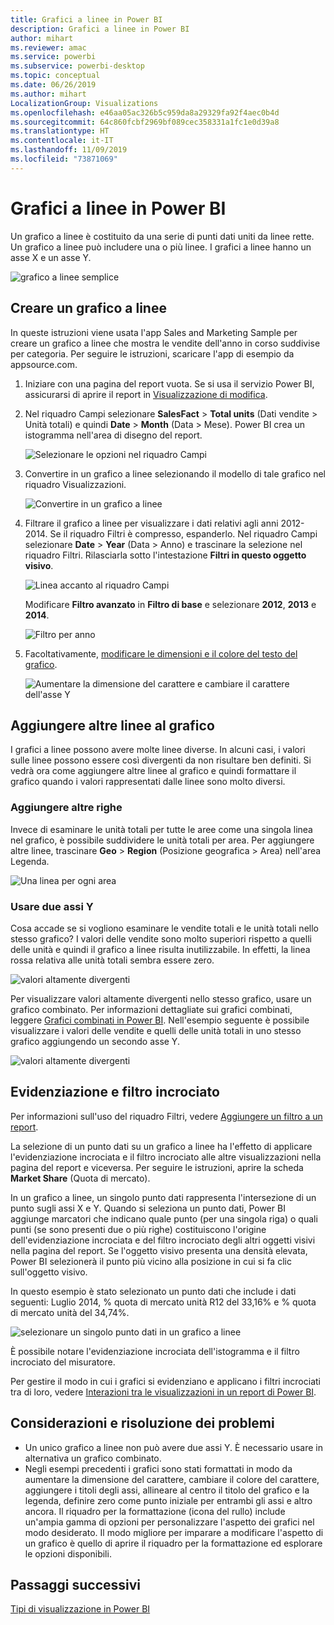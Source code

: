 ```yaml
---
title: Grafici a linee in Power BI
description: Grafici a linee in Power BI
author: mihart
ms.reviewer: amac
ms.service: powerbi
ms.subservice: powerbi-desktop
ms.topic: conceptual
ms.date: 06/26/2019
ms.author: mihart
LocalizationGroup: Visualizations
ms.openlocfilehash: e46aa05ac326b5c959da8a29329fa92f4aec0b4d
ms.sourcegitcommit: 64c860fcbf2969bf089cec358331a1fc1e0d39a8
ms.translationtype: HT
ms.contentlocale: it-IT
ms.lasthandoff: 11/09/2019
ms.locfileid: "73871069"
---
```

# <a name="line-charts-in-power-bi"></a>Grafici a linee in Power BI
Un grafico a linee è costituito da una serie di punti dati uniti da linee rette. Un grafico a linee può includere una o più linee. I grafici a linee hanno un asse X e un asse Y. 

![grafico a linee semplice](media/power-bi-line-charts/power-bi-line.png)

## <a name="create-a-line-chart"></a>Creare un grafico a linee
In queste istruzioni viene usata l'app Sales and Marketing Sample per creare un grafico a linee che mostra le vendite dell'anno in corso suddivise per categoria. Per seguire le istruzioni, scaricare l'app di esempio da appsource.com.

1. Iniziare con una pagina del report vuota. Se si usa il servizio Power BI, assicurarsi di aprire il report in [Visualizzazione di modifica](../service-interact-with-a-report-in-editing-view.md).

2. Nel riquadro Campi selezionare **SalesFact** \> **Total units** (Dati vendite > Unità totali) e quindi **Date** > **Month** (Data > Mese).  Power BI crea un istogramma nell'area di disegno del report.

    ![Selezionare le opzioni nel riquadro Campi](media/power-bi-line-charts/power-bi-step1.png)

4. Convertire in un grafico a linee selezionando il modello di tale grafico nel riquadro Visualizzazioni. 

    ![Convertire in un grafico a linee](media/power-bi-line-charts/power-bi-convert-to-line.png)
   

4. Filtrare il grafico a linee per visualizzare i dati relativi agli anni 2012-2014. Se il riquadro Filtri è compresso, espanderlo. Nel riquadro Campi selezionare **Date** \> **Year** (Data > Anno) e trascinare la selezione nel riquadro Filtri. Rilasciarla sotto l'intestazione **Filtri in questo oggetto visivo**. 
     
    ![Linea accanto al riquadro Campi](media/power-bi-line-charts/power-bi-year-filter.png)

    Modificare **Filtro avanzato** in **Filtro di base** e selezionare **2012**, **2013** e **2014**.

    ![Filtro per anno](media/power-bi-line-charts/power-bi-filter-year.png)

6. Facoltativamente, [modificare le dimensioni e il colore del testo del grafico](power-bi-visualization-customize-title-background-and-legend.md). 

    ![Aumentare la dimensione del carattere e cambiare il carattere dell'asse Y](media/power-bi-line-charts/power-bi-line-3years.png)

## <a name="add-additional-lines-to-the-chart"></a>Aggiungere altre linee al grafico
I grafici a linee possono avere molte linee diverse. In alcuni casi, i valori sulle linee possono essere così divergenti da non risultare ben definiti. Si vedrà ora come aggiungere altre linee al grafico e quindi formattare il grafico quando i valori rappresentati dalle linee sono molto diversi. 

### <a name="add-additional-lines"></a>Aggiungere altre righe
Invece di esaminare le unità totali per tutte le aree come una singola linea nel grafico, è possibile suddividere le unità totali per area. Per aggiungere altre linee, trascinare **Geo** > **Region** (Posizione geografica > Area) nell'area Legenda.

   ![Una linea per ogni area](media/power-bi-line-charts/power-bi-line-regions.png)


### <a name="use-two-y-axes"></a>Usare due assi Y
Cosa accade se si vogliono esaminare le vendite totali e le unità totali nello stesso grafico? I valori delle vendite sono molto superiori rispetto a quelli delle unità e quindi il grafico a linee risulta inutilizzabile. In effetti, la linea rossa relativa alle unità totali sembra essere zero.

   ![valori altamente divergenti](media/power-bi-line-charts/power-bi-diverging.png)

Per visualizzare valori altamente divergenti nello stesso grafico, usare un grafico combinato. Per informazioni dettagliate sui grafici combinati, leggere [Grafici combinati in Power BI](power-bi-visualization-combo-chart.md). Nell'esempio seguente è possibile visualizzare i valori delle vendite e quelli delle unità totali in uno stesso grafico aggiungendo un secondo asse Y. 

   ![valori altamente divergenti](media/power-bi-line-charts/power-bi-dual-axes.png)

## <a name="highlighting-and-cross-filtering"></a>Evidenziazione e filtro incrociato
Per informazioni sull'uso del riquadro Filtri, vedere [Aggiungere un filtro a un report](../power-bi-report-add-filter.md).

La selezione di un punto dati su un grafico a linee ha l'effetto di applicare l'evidenziazione incrociata e il filtro incrociato alle altre visualizzazioni nella pagina del report e viceversa. Per seguire le istruzioni, aprire la scheda **Market Share** (Quota di mercato).  

In un grafico a linee, un singolo punto dati rappresenta l'intersezione di un punto sugli assi X e Y. Quando si seleziona un punto dati, Power BI aggiunge marcatori che indicano quale punto (per una singola riga) o quali punti (se sono presenti due o più righe) costituiscono l'origine dell'evidenziazione incrociata e del filtro incrociato degli altri oggetti visivi nella pagina del report. Se l'oggetto visivo presenta una densità elevata, Power BI selezionerà il punto più vicino alla posizione in cui si fa clic sull'oggetto visivo.

In questo esempio è stato selezionato un punto dati che include i dati seguenti: Luglio 2014, % quota di mercato unità R12 del 33,16% e % quota di mercato unità del 34,74%.

![selezionare un singolo punto dati in un grafico a linee](media/power-bi-line-charts/power-bi-single-select.png)

È possibile notare l'evidenziazione incrociata dell'istogramma e il filtro incrociato del misuratore.

Per gestire il modo in cui i grafici si evidenziano e applicano i filtri incrociati tra di loro, vedere [Interazioni tra le visualizzazioni in un report di Power BI](../service-reports-visual-interactions.md).

## <a name="considerations-and-troubleshooting"></a>Considerazioni e risoluzione dei problemi
* Un unico grafico a linee non può avere due assi Y.  È necessario usare in alternativa un grafico combinato.
* Negli esempi precedenti i grafici sono stati formattati in modo da aumentare la dimensione del carattere, cambiare il colore del carattere, aggiungere i titoli degli assi, allineare al centro il titolo del grafico e la legenda, definire zero come punto iniziale per entrambi gli assi e altro ancora. Il riquadro per la formattazione (icona del rullo) include un'ampia gamma di opzioni per personalizzare l'aspetto dei grafici nel modo desiderato. Il modo migliore per imparare a modificare l'aspetto di un grafico è quello di aprire il riquadro per la formattazione ed esplorare le opzioni disponibili.

## <a name="next-steps"></a>Passaggi successivi

[Tipi di visualizzazione in Power BI](power-bi-visualization-types-for-reports-and-q-and-a.md)


